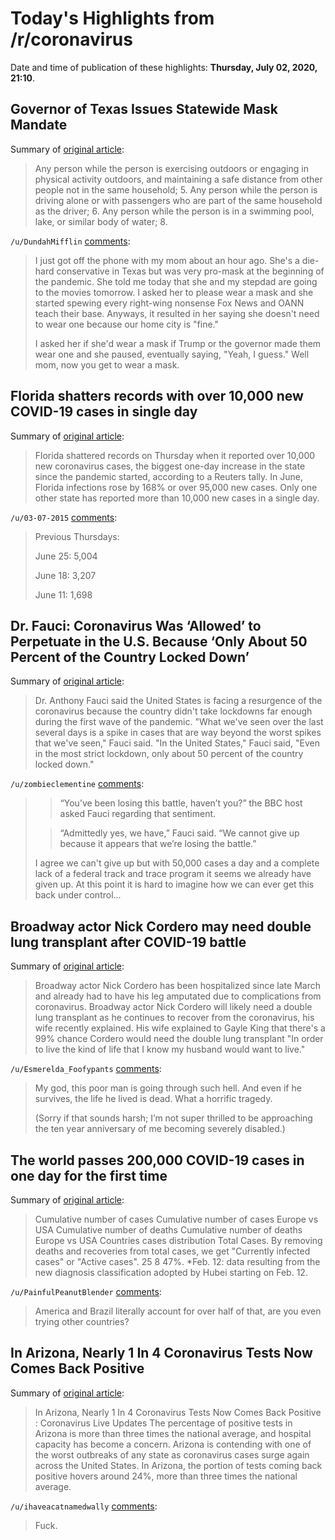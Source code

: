 # Today's Highlights from /r/coronavirus

Date and time of publication of these highlights: **Thursday, July 02, 2020, 21:10**.

## Governor of Texas Issues Statewide Mask Mandate

Summary of [original article](https://open.texas.gov/uploads/files/organization/opentexas/EO-GA-29-use-of-face-coverings-during-COVID-19-IMAGE-07-02-2020.pdf):

> Any person while the person is exercising outdoors or engaging in physical activity outdoors, and maintaining a safe distance from other people not in the same household; 5. Any person while the person is driving alone or with passengers who are part of the same household as the driver; 6. Any person while the person is in a swimming pool, lake, or similar body of water; 8.

`/u/DundahMifflin` [comments](https://www.reddit.com/r/Coronavirus/comments/hk4o0n/governor_of_texas_issues_statewide_mask_mandate/):

> I just got off the phone with my mom about an hour ago. She's a die-hard conservative in Texas but was very pro-mask at the beginning of the pandemic. She told me today that she and my stepdad are going to the movies tomorrow. I asked her to please wear a mask and she started spewing every right-wing nonsense Fox News and OANN teach their base. Anyways, it resulted in her saying she doesn't need to wear one because our home city is "fine." 
> 
> I asked her if she'd wear a mask if Trump or the governor made them wear one and she paused, eventually saying, "Yeah, I guess." Well mom, now you get to wear a mask.

## Florida shatters records with over 10,000 new COVID-19 cases in single day

Summary of [original article](https://www.reuters.com/article/us-health-coronavirus-usa-florida/florida-shatters-records-with-over-10000-new-covid-19-cases-in-single-day-idUSKBN243299):

> Florida shattered records on Thursday when it reported over 10,000 new coronavirus cases, the biggest one-day increase in the state since the pandemic started, according to a Reuters tally. In June, Florida infections rose by 168% or over 95,000 new cases. Only one other state has reported more than 10,000 new cases in a single day.

`/u/03-07-2015` [comments](https://www.reddit.com/r/Coronavirus/comments/hjyekw/florida_shatters_records_with_over_10000_new/):

> Previous Thursdays:
> 
> June 25: 5,004
> 
> June 18: 3,207
> 
> June 11: 1,698

## Dr. Fauci: Coronavirus Was ‘Allowed’ to Perpetuate in the U.S. Because ‘Only About 50 Percent of the Country Locked Down’

Summary of [original article](https://www.mediaite.com/radio/dr-fauci-coronavirus-was-allowed-to-perpetuate-in-the-u-s-because-only-about-50-percent-of-the-country-locked-down/):

> Dr. Anthony Fauci said the United States is facing a resurgence of the coronavirus because the country didn't take lockdowns far enough during the first wave of the pandemic. "What we've seen over the last several days is a spike in cases that are way beyond the worst spikes that we've seen," Fauci said. "In the United States," Fauci said, "Even in the most strict lockdown, only about 50 percent of the country locked down."

`/u/zombieclementine` [comments](https://www.reddit.com/r/Coronavirus/comments/hjzkd3/dr_fauci_coronavirus_was_allowed_to_perpetuate_in/):

> >“You’ve been losing this battle, haven’t you?” the BBC host asked Fauci regarding that sentiment.
> 
> >“Admittedly yes, we have,” Fauci said. “We cannot give up because it appears that we’re losing the battle.”
> 
> I agree we can't give up but with 50,000 cases a day and a complete lack of a federal track and trace program it seems we already have given up. At this point it is hard to imagine how we can ever get this back under control...

## Broadway actor Nick Cordero may need double lung transplant after COVID-19 battle

Summary of [original article](https://www.wusa9.com/article/news/health/coronavirus/broadway-actor-nick-cordero-may-need-double-lung-transplant-after-covid-19-battle/507-1ca51c09-373e-43ce-8dfa-aa7766822edf):

> Broadway actor Nick Cordero has been hospitalized since late March and already had to have his leg amputated due to complications from coronavirus. Broadway actor Nick Cordero will likely need a double lung transplant as he continues to recover from the coronavirus, his wife recently explained. His wife explained to Gayle King that there's a 99% chance Cordero would need the double lung transplant "In order to live the kind of life that I know my husband would want to live."

`/u/Esmerelda_Foofypants` [comments](https://www.reddit.com/r/Coronavirus/comments/hk5s32/broadway_actor_nick_cordero_may_need_double_lung/):

> My god, this poor man is going through such hell. And even if he survives, the life he lived is dead. What a horrific tragedy. 
> 
> (Sorry if that sounds harsh; I’m not super thrilled to be approaching the ten year anniversary of me becoming severely disabled.)

## The world passes 200,000 COVID-19 cases in one day for the first time

Summary of [original article](https://www.worldometers.info/coronavirus/worldwide-graphs/#daily-cases):

> Cumulative number of cases Cumulative number of cases Europe vs USA Cumulative number of deaths Cumulative number of deaths Europe vs USA Countries cases distribution Total Cases. By removing deaths and recoveries from total cases, we get "Currently infected cases" or "Active cases". 25 8 47%. *Feb. 12: data resulting from the new diagnosis classification adopted by Hubei starting on Feb. 12.

`/u/PainfulPeanutBlender` [comments](https://www.reddit.com/r/Coronavirus/comments/hk84cd/the_world_passes_200000_covid19_cases_in_one_day/):

> America and Brazil literally account for over half of that, are you even trying other countries?

## In Arizona, Nearly 1 In 4 Coronavirus Tests Now Comes Back Positive

Summary of [original article](https://www.npr.org/sections/coronavirus-live-updates/2020/07/02/886949217/nearly-one-in-four-arizona-coronavirus-tests-positive-now?utm_medium=RSS&utm_campaign=news):

> In Arizona, Nearly 1 In 4 Coronavirus Tests Now Comes Back Positive : Coronavirus Live Updates The percentage of positive tests in Arizona is more than three times the national average, and hospital capacity has become a concern. Arizona is contending with one of the worst outbreaks of any state as coronavirus cases surge again across the United States. In Arizona, the portion of tests coming back positive hovers around 24%, more than three times the national average.

`/u/ihaveacatnamedwally` [comments](https://www.reddit.com/r/Coronavirus/comments/hk8q33/in_arizona_nearly_1_in_4_coronavirus_tests_now/):

> Fuck.

